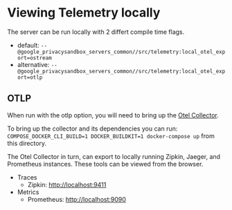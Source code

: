 # Viewing Telemetry locally

The server can be run locally with 2 differt compile time flags.

-   default: `--@google_privacysandbox_servers_common//src/telemetry:local_otel_export=ostream`
-   alternative: `--@google_privacysandbox_servers_common//src/telemetry:local_otel_export=otlp`

## OTLP

When run with the otlp option, you will need to bring up the
[Otel Collector](https://github.com/open-telemetry/opentelemetry-demo).

To bring up the collector and its dependencies you can run:
`COMPOSE_DOCKER_CLI_BUILD=1 DOCKER_BUILDKIT=1 docker-compose up` from this directory.

The Otel Collector in turn, can export to locally running Zipkin, Jaeger, and Prometheus instances.
These tools can be viewed from the browser.

-   Traces
    -   Zipkin: <http://localhost:9411>
-   Metrics
    -   Prometheus: <http://localhost:9090>
